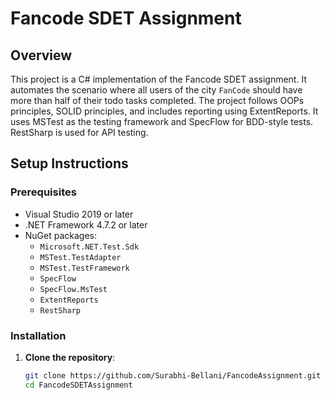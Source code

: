 # Fancode SDET Assignment

## Overview

This project is a C# implementation of the Fancode SDET assignment. It automates the scenario where all users of the city `FanCode` should have more than half of their todo tasks completed. The project follows OOPs principles, SOLID principles, and includes reporting using ExtentReports. It uses MSTest as the testing framework and SpecFlow for BDD-style tests. RestSharp is used for API testing.


## Setup Instructions

### Prerequisites

- Visual Studio 2019 or later
- .NET Framework 4.7.2 or later
- NuGet packages:
  - `Microsoft.NET.Test.Sdk`
  - `MSTest.TestAdapter`
  - `MSTest.TestFramework`
  - `SpecFlow`
  - `SpecFlow.MsTest`
  - `ExtentReports`
  - `RestSharp`

### Installation

1. **Clone the repository**:
   ```bash
   git clone https://github.com/Surabhi-Bellani/FancodeAssignment.git
   cd FancodeSDETAssignment
